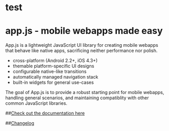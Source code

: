 test
=======

app.js - mobile webapps made easy
=================================

App.js is a lightweight JavaScript UI library for creating mobile webapps that behave like native apps, sacrificing neither performance nor polish.

* cross-platform (Android 2.2+, iOS 4.3+)
* themable platform-specific UI designs
* configurable native-like transitions
* automatically managed navigation stack
* built-in widgets for general use-cases

The goal of App.js is to provide a robust starting point for mobile webapps, handling general scenarios, and maintaining compatiblity with other common JavaScript libraries.


##[Check out the documentation here](http://code.kik.com/app/)


##[Changelog](/CHANGELOG.md)
